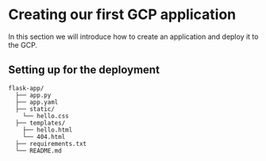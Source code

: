 # Creating our first GCP application
In this section we will introduce how to create an application and deploy it to the GCP.

## Setting up for the deployment
```
flask-app/ 
  ├── app.py 
  ├── app.yaml
  ├── static/
    └── hello.css 
  ├── templates/ 
    ├── hello.html 
    └── 404.html 
  ├── requirements.txt 
  └── README.md
```

